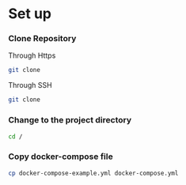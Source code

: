 # Set up 
### Clone Repository
Through Https
```sh
git clone 
```
Through SSH
```sh
git clone 
```


### Change to the project directory
```sh
cd /
```

### Copy docker-compose file
```sh
cp docker-compose-example.yml docker-compose.yml
```


<!-- php artisan parse:file --file="/storage/test.txt" --unique-combinations="test.csv" -->